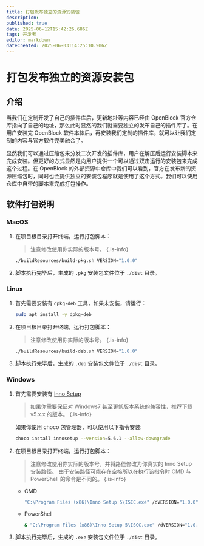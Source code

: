 ```yaml
---
title: 打包发布独立的资源安装包
description: 
published: true
date: 2025-06-12T15:42:26.686Z
tags: 开发者
editor: markdown
dateCreated: 2025-06-03T14:25:10.906Z
---
```


# 打包发布独立的资源安装包

## 介绍

当我们在定制开发了自己的插件库后，更新地址等内容已经由 OpenBlock 官方仓库指向了自己的地址，那么此时显然的我们就需要独立的发布自己的插件库了。在用户安装完 OpenBlock 软件本体后，再安装我们定制的插件库，就可以让我们定制的内容与官方软件完美融合了。

显然我们可以通过压缩包来分发二次开发的插件库，用户在解压后运行安装脚本来完成安装。但更好的方式显然是向用户提供一个可以通过双击运行的安装包来完成这个过程。在 OpenBlock 的外部资源中仓库中我们可以看到，官方在发布新的资源压缩包时，同时也会提供独立的安装包程序就是使用了这个方式。我们可以使用仓库中自带的脚本来完成打包操作。

## 软件打包说明

### MacOS

1. 在项目根目录打开终端，运行打包脚本：

    > 注意修改使用你实际的版本号。
    {.is-info}

    ``` bash
    ./buildResources/build-pkg.sh VERSION="1.0.0"
    ```

2. 脚本执行完毕后，生成的 `.pkg` 安装包文件位于 `./dist` 目录。

### Linux

1. 首先需要安装有 `dpkg-deb` 工具，如果未安装，请运行：

    ``` bash
    sudo apt install -y dpkg-deb
    ```

2. 在项目根目录打开终端，运行打包脚本：

    > 注意修改使用你实际的版本号。
    {.is-info}

    ``` bash
    ./buildResources/build-deb.sh VERSION="1.0.0"
    ```

3. 脚本执行完毕后，生成的 `.deb` 安装包文件位于 `./dist` 目录。

### Windows

1. 首先需要安装有 [Inno Setup](https://jrsoftware.org/isinfo.php)

    > 如果你需要保证对 Windows7 甚至更低版本系统的兼容性，推荐下载 v5.x.x 的版本。 
    {.is-info}
    
    如果你使用 choco 包管理器，可以使用以下指令安装:

    ``` bash
    choco install innosetup --version=5.6.1 --allow-downgrade
    ```

2. 在项目根目录打开终端，运行打包脚本：

    > 注意修改使用你实际的版本号，并将路径修改为你真实的 Inno Setup 安装路径。
    > 由于安装路径可能存在空格所以在执行该指令时 CMD 与 PowerShell 的命令是不同的。
    {.is-info}

    - CMD
    
        ``` bash
        "C:\Program Files (x86)\Inno Setup 5\ISCC.exe" /dVERSION="1.0.0" "./buildResources/setup.iss"
        ```

    - PowerShell
    
        ``` bash
        & "C:\Program Files (x86)\Inno Setup 5\ISCC.exe" /dVERSION="1.0.0" "./buildResources/setup.iss"
        ```

3. 脚本执行完毕后，生成的 `.exe` 安装包文件位于 `./dist` 目录。
